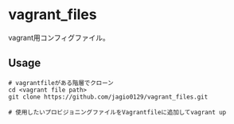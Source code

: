 # vagrant_files
vagrant用コンフィグファイル。

## Usage
```
# vagrantfileがある階層でクローン
cd <vagrant file path>
git clone https://github.com/jagio0129/vagrant_files.git

# 使用したいプロビジョニングファイルをVagrantfileに追加してvagrant up
```
